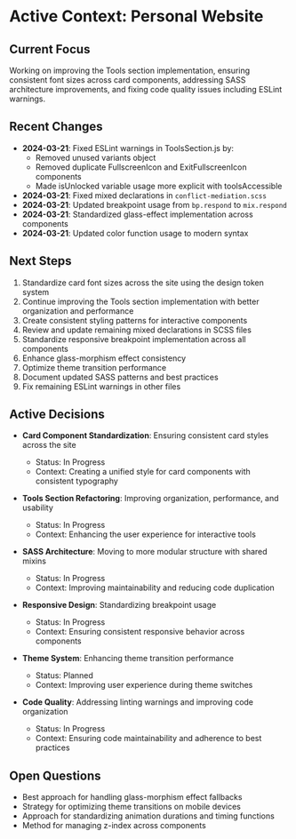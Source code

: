 # Active Context: Personal Website

## Current Focus

Working on improving the Tools section implementation, ensuring consistent font sizes across card components, addressing SASS architecture improvements, and fixing code quality issues including ESLint warnings.

## Recent Changes

- **2024-03-21**: Fixed ESLint warnings in ToolsSection.js by:
  - Removed unused variants object
  - Removed duplicate FullscreenIcon and ExitFullscreenIcon components
  - Made isUnlocked variable usage more explicit with toolsAccessible
- **2024-03-21**: Fixed mixed declarations in `conflict-mediation.scss`
- **2024-03-21**: Updated breakpoint usage from `bp.respond` to `mix.respond`
- **2024-03-21**: Standardized glass-effect implementation across components
- **2024-03-21**: Updated color function usage to modern syntax

## Next Steps

1. Standardize card font sizes across the site using the design token system
2. Continue improving the Tools section implementation with better organization and performance
3. Create consistent styling patterns for interactive components
4. Review and update remaining mixed declarations in SCSS files
5. Standardize responsive breakpoint implementation across all components
6. Enhance glass-morphism effect consistency
7. Optimize theme transition performance
8. Document updated SASS patterns and best practices
9. Fix remaining ESLint warnings in other files

## Active Decisions

- **Card Component Standardization**: Ensuring consistent card styles across the site
  - Status: In Progress
  - Context: Creating a unified style for card components with consistent typography

- **Tools Section Refactoring**: Improving organization, performance, and usability
  - Status: In Progress
  - Context: Enhancing the user experience for interactive tools

- **SASS Architecture**: Moving to more modular structure with shared mixins
  - Status: In Progress
  - Context: Improving maintainability and reducing code duplication

- **Responsive Design**: Standardizing breakpoint usage
  - Status: In Progress
  - Context: Ensuring consistent responsive behavior across components

- **Theme System**: Enhancing theme transition performance
  - Status: Planned
  - Context: Improving user experience during theme switches

- **Code Quality**: Addressing linting warnings and improving code organization
  - Status: In Progress
  - Context: Ensuring code maintainability and adherence to best practices

## Open Questions

- Best approach for handling glass-morphism effect fallbacks
- Strategy for optimizing theme transitions on mobile devices
- Approach for standardizing animation durations and timing functions
- Method for managing z-index across components
